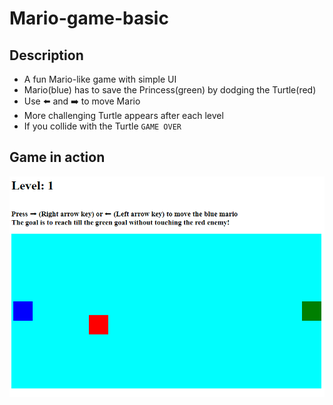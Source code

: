 # Mario-game-basic

## Description
 - A fun Mario-like game with simple UI
 - Mario(blue) has to save the Princess(green) by dodging the Turtle(red)
 - Use ⬅️ and ➡️ to move Mario
 - More challenging Turtle appears after each level
 - If you collide with the Turtle `GAME OVER`

## Game in action

![Game Simulation](./mario-game-basic-play.gif)
